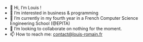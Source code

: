 - 👋 Hi, I’m Louis !
- 👀 I’m interested in business & programming
- 🌱 I’m currently in my fourth year in a French Computer Science Engineering School (@EPITA)
- 💞️ I’m looking to collaborate on nothing for the moment.
- 📫 How to reach me: 
contact@louis-romain.fr
